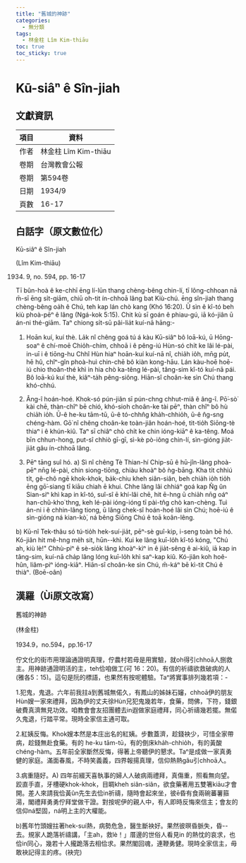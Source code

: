 ```yaml
---
title: "舊城的神跡"
categories:
  - 無分類
tags:
  - 林金柱 Lîm Kim-thiāu
toc: true
toc_sticky: true
---
```


# Kū-siâⁿ ê Sîn-jiah

## 文獻資訊

| 項目 | 資料 |
|---|---|
| 作者 | 林金柱 Lîm Kim-thiāu |
| 卷期 | 台灣教會公報 |
| 卷期 | 第594卷 |
| 日期 | 1934/9 |
| 頁數 | 16-17 |

## 白話字（原文數位化）

Kū-siâⁿ ê Sîn-jiah

(Lîm Kim-thiāu)

1934. 9, no. 594, pp. 16-17

Tī bûn-hoà ê ke-chhī ēng lí-lūn thang chèng-bêng chin-lí, tī lông-chhoan nā m̄-sī ēng si̍t-giām, chiū oh-tit ín-chhoā lâng bat Kiù-chú. ēng sîn-jiah thang chèng-bêng oa̍h ê Chú, teh kap lán chò kang (Khó 16:20). Ū sìn ê kî-tó beh kiù phoà-pēⁿ ê lâng (Ngá-kok 5:15). Chit kù sī goán ê phiau-gú, iā kó-jiân ū án-ni thé-giām. Taⁿ chiong si̍t-sū pâi-lia̍t kuí-nā hāng:-

1. Hoān kuí, kuí thè. La̍k nî chêng goá tú á kàu Kū-siâⁿ bô loā-kú, ū Hōng-soaⁿ ê chí-moē Chio̍h-chím, chhoā i ê pêng-iú Hùn-só chi̍t ke lâi lé-pài, in-uī i ê tiōng-hu Chhî Hùn hiaⁿ hoān-kuí kuí-nā nî, chia̍h io̍h, mn̄g pu̍t, hē hû, chîⁿ-gîn phoà-huì chin-chē bô kiàn kong-hāu. Lán kàu-hoē hoē-iú chio thoân-thé khì in hia chò ka-têng lé-pài, tâng-sim kî-tó kuí-nā pái. Bô loā-kú kuí thè, kiâⁿ-ta̍h pêng-siông. Hiān-sî choân-ke sìn Chú thang khó-chhú.

2. Âng-î hoán-hoé. Khok-só pún-jiân sī pún-chng chhut-miâ ê âng-î. Pō͘-sò͘ kài chē, thàn-chîⁿ bē chió, khó-sioh choân-ke tài pēⁿ, thàn chîⁿ bô hù chia̍h io̍h. Ū-ê he-ku tām-tū, ū-ê tó-chhn̂g kha̍h-chhio̍h, ū-ê n̂g-sng chéng-hàm. Gō͘ nî chêng choân-ke toàn-jiân hoán-hoé, tit-tio̍h Siōng-tè thiaⁿ i ê khún-kiû. Taⁿ sī chiâⁿ chò chi̍t ke chin ióng-kiāⁿ ê ka-têng. Moá bīn chhun-hong, put-sî chhiò gī-gī, sì-kè pò-iông chin-lí, sìn-gióng jia̍t-jia̍t gâu ín-chhoā lâng.

3. Pēⁿ tāng suî hó. a) Sì nî chêng Tè Thian-hí Chip-sū ê hū-jîn-lâng phoà-pēⁿ nn̄g lé-pài, chin siong-tiōng, chiàu khoàⁿ bô ǹg-bāng. Kha ti̍t chhiú ti̍t, gê-chô ngē khok-khok, ba̍k-chiu kheh siân-siân, beh chia̍h io̍h tio̍h ēng gō͘-siang tī kiāu chiah ē khui. Chhe lâng lâi chhiáⁿ goá kap N̂g ûn Sian-siⁿ khì kap in kî-tó, suî-sî ē khí-lâi chē, hit ē-hng ū chia̍h nn̄g oáⁿ han-chû-kho͘ thng, keh lé-pài ióng-ióng tī pài-tn̂g chò kan-chèng. Tuì án-ni i ê chhin-lâng tiong, ū lâng chek-sî hoán-hoé lâi sìn Chú; hoē-iú ê sìn-gióng ná kian-kò͘, ná bêng Siōng Chú ê toā koân-lêng.

b) Kū-nî Tek-thâu só tú-tio̍h hek-suí-jia̍t, pēⁿ-sè guî-kip, i-seng toàn bē hó. Kó-jiân hit mê-hng me̍h sit, hūn--khì. Kui ke lâng kuī-lo̍h kî-tó kóng, "Chú ah, kiù lè!" Chhù-piⁿ ê sè-sio̍k lâng khoàⁿ-kìⁿ in ê jia̍t-sêng ê ai-kiû, iā kap in tâng-sim, kuí-nā cha̍p lâng lóng kuī-lo̍h khì saⁿ-kap kiû. Kó-jiân koh hoê-hûn, liâm-piⁿ ióng-kiāⁿ. Hiān-sî choân-ke sìn Chú, m̄-káⁿ bē kì-tit Chú ê thiàⁿ. (Boē-oân)

## 漢羅（Ùi原文改寫）

舊城的神跡

(林金柱)

1934.9，no.594，pp.16-17

佇文化的街市用理論通證明真理，佇農村若毋是用實驗，就oh得引chhoā人捌救主。用神跡通證明活的主，teh佮咱做工(可 16：20)。有信的祈禱欲救破病的人(雅各5：15)。這句是阮的標語，也果然有按呢體驗。Taⁿ將實事排列幾若項：-

1.犯鬼，鬼退。六年前我拄á到舊城無偌久，有鳳山的姊妹石嬸，chhoā伊的朋友Hùn嫂一家來禮拜，因為伊的丈夫徐Hùn兄犯鬼幾若年，食藥，問佛，下符，錢銀破費真濟無見功效。咱教會會友招團體去in遐做家庭禮拜，同心祈禱幾若擺。無偌久鬼退，行踏平常。現時全家信主通可取。

2.紅姨反悔。Khok嫂本然是本庄出名的紅姨。步數蓋濟，趁錢袂少，可惜全家帶病，趁錢無赴食藥。有的 he-ku tām-tū，有的倒床kha̍h-chhio̍h，有的黃酸chéng-hàm。五年前全家斷然反悔，得著上帝聽伊的懇求。Taⁿ是成做一家真勇健的家庭。滿面春風，不時笑義義，四界報揚真理，信仰熱熱gâu引chhoā人。

3.病重隨好。A) 四年前綴天喜執事的婦人人破病兩禮拜，真傷重，照看無向望。跤直手直，牙槽硬khok-khok，目睭kheh siân-siân，欲食藥著用五雙箸kiāu才會開。差人來請我佮黃ûn先生去佮in祈禱，隨時會起來坐，彼ē昏有食兩碗蕃薯箍湯，閣禮拜勇勇佇拜堂做干證。對按呢伊的親人中，有人即時反悔來信主；會友的信仰ná堅固，ná明上主的大權能。

b)舊年竹頭嫂拄著hek-suí熱，病勢危急，醫生斷袂好。果然彼暝昏脈失，昏--去。規家人跪落祈禱講，「主ah，救lè！」厝邊的世俗人看見in 的熱忱的哀求，也佮in同心，幾若十人攏跪落去相佮求。果然閣回魂，連鞭勇健。現時全家信主，毋敢袂記得主的疼。(袂完)
